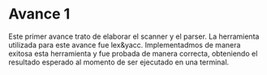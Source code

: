 # Avance 1

Este primer avance trato de elaborar el scanner y el parser. La herramienta utilizada para este avance fue lex&yacc. Implementadmos de manera exitosa esta herramienta y fue probada de manera correcta, obteniendo el resultado esperado al momento de ser ejecutado en una terminal.
